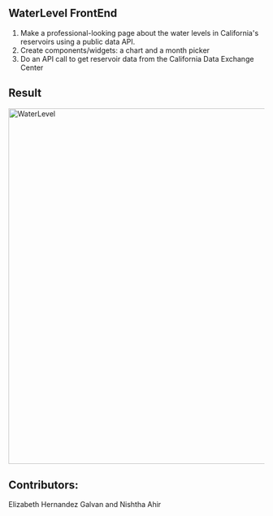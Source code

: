 ## WaterLevel FrontEnd
1. Make a professional-looking page about the water levels in California's reservoirs using a public data API.
2. Create components/widgets: a chart and a month picker
3. Do an API call to get reservoir data from the California Data Exchange Center

## Result
<img src = https://ecs-162-spring-2022.profamenta.repl.co/react/WaterLevelDesktop.png alt="WaterLevel" width="700" height="auto">

## Contributors: 
Elizabeth Hernandez Galvan and Nishtha Ahir
